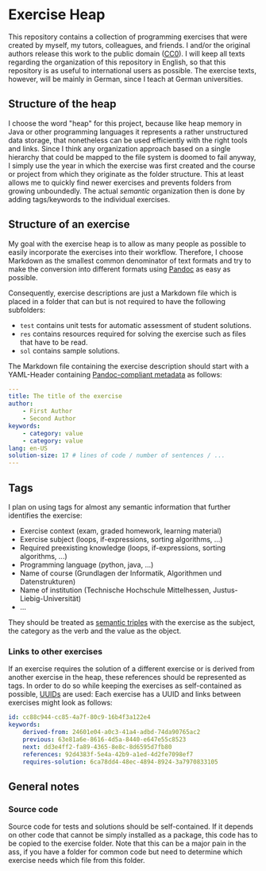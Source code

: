 # Exercise Heap

This repository contains a collection of programming exercises that were created by myself, my tutors, colleagues, and friends.
I and/or the original authors release this work to the public domain ([CC0](https://creativecommons.org/share-your-work/public-domain/cc0/)).
I will keep all texts regarding the organization of this repository in English, so that this repository is as useful to international users as possible.
The exercise texts, however, will be mainly in German, since I teach at German universities.

## Structure of the heap

I choose the word "heap" for this project, because like heap memory in Java or other programming languages it represents a rather unstructured data storage, that nonetheless can be used efficiently with the right tools and links.
Since I think any organization approach based on a single hierarchy that could be mapped to the file system is doomed to fail anyway, I simply use the year in which the exercise was first created and the course or project from which they originate as the folder structure.
This at least allows me to quickly find newer exercises and prevents folders from growing unboundedly.
The actual *semantic* organization then is done by adding tags/keywords to the individual exercises.

## Structure of an exercise

My goal with the exercise heap is to allow as many people as possible to easily incorporate the exercises into their workflow.
Therefore, I choose Markdown as the smallest common denominator of text formats and try to make the conversion into different formats using [Pandoc](https://pandoc.org/) as easy as possible.

Consequently, exercise descriptions are just a Markdown file which is placed in a folder that can but is not required to have the following subfolders:

* `test` contains unit tests for automatic assessment of student solutions.
* `res` contains resources required for solving the exercise such as files that have to be read.
* `sol` contains sample solutions.

The Markdown file containing the exercise description should start with a YAML-Header containing [Pandoc-compliant metadata](https://pandoc.org/MANUAL.html#metadata-variables) as follows:

```YAML
---
title: The title of the exercise
author:
    - First Author
    - Second Author
keywords:
    - category: value
    - category: value
lang: en-US
solution-size: 17 # lines of code / number of sentences / ...
---
```

## Tags

I plan on using tags for almost any semantic information that further identifies the exercise:

* Exercise context (exam, graded homework, learning material)
* Exercise subject (loops, if-expressions, sorting algorithms, ...)
* Required preexisting knowledge (loops, if-expressions, sorting algorithms, ...)
* Programming language (python, java, ...)
* Name of course (Grundlagen der Informatik, Algorithmen und Datenstrukturen)
* Name of institution (Technische Hochschule Mittelhessen, Justus-Liebig-Universität)
* ...

They should be treated as [semantic triples](https://en.wikipedia.org/wiki/Semantic_triple) with the exercise as the subject, the category as the verb and the value as the object.

### Links to other exercises

If an exercise requires the solution of a different exercise or is derived from another exercise in the heap, these references should be represented as tags.
In order to do so while keeping the exercises as self-contained as possible, [UUIDs](https://en.wikipedia.org/wiki/Universally_unique_identifier) are used:
Each exercise has a UUID and links between exercises might look as follows:

```yaml
id: cc88c944-cc85-4a7f-80c9-16b4f3a122e4
keywords:
    derived-from: 24601e04-a0c3-41a4-adbd-74da90765ac2
    previous: 63e81a6e-8616-4d5a-8440-e647e55c8523
    next: dd3e4ff2-fa89-4365-8e8c-8d6595d7fb80
    references: 92d4383f-5e4a-42b9-a1ed-4d2fe7098ef7
    requires-solution: 6ca78dd4-48ec-4894-8924-3a7970833105
```

## General notes

### Source code

Source code for tests and solutions should be self-contained.
If it depends on other code that cannot be simply installed as a package, this code has to be copied to the exercise folder.
Note that this can be a major pain in the ass, if you have a folder for common code but need to determine which exercise needs which file from this folder.
